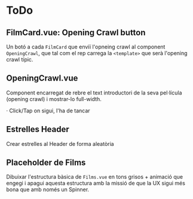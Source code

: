 # ToDo
## FilmCard.vue: Opening Crawl button
Un botó a cada ```FilmCard``` que enviï l'opneing crawl al component ```OpeningCrawl```, que tal com el rep carrega la ```<template>``` que serà l'opening crawl típic.

## OpeningCrawl.vue
Component encarregat de rebre el text introductori de la seva pel·lícula (opening crawl) i mostrar-lo full-width.

· Click/Tap on sigui, l'ha de  tancar


## Estrelles Header
Crear estrelles al Header de forma aleatòria

## Placeholder de Films
Dibuixar l'estructura bàsica de ```Films.vue``` en tons grisos + animació que engegi i apagui aquesta estructura amb la missió de que la UX sigui més bona que amb només un Spinner.